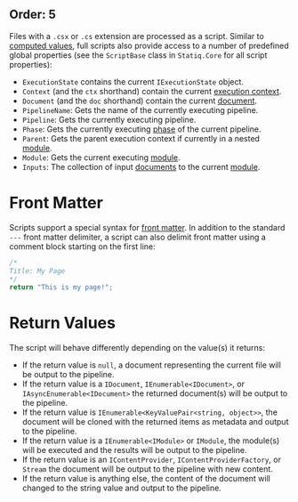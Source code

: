Order: 5
---
Files with a `.csx` or `.cs` extension are processed as a script. Similar to [computed values](xref:metadata-values#computed-values), full scripts also provide access to a number of predefined global properties (see the `ScriptBase` class in `Statiq.Core` for all script properties):

- `ExecutionState` contains the current `IExecutionState` object.
- `Context` (and the `ctx` shorthand) contain the current [execution context](xref:execution#execution-context).
- `Document` (and the `doc` shorthand) contain the current [document](xref:documents-and-metadata).
- `PipelineName`: Gets the name of the currently executing pipeline.
- `Pipeline`: Gets the currently executing pipeline.
- `Phase`: Gets the currently executing [phase](xref:pipelines-and-modules#phases) of the current pipeline.
- `Parent`: Gets the parent execution context if currently in a nested [module](xref:about-modules).
- `Module`: Gets the current executing [module](xref:about-modules).
- `Inputs`: The collection of input [documents](xref:documents-and-metadata) to the current [module](xref:about-modules).

# Front Matter

Scripts support a special syntax for [front matter](xref:front-matter). In addition to the standard `---` front matter delimiter, a script can also delimit front matter using a comment block starting on the first line:

```csharp
/*
Title: My Page
*/
return "This is my page!";
```

# Return Values

The script will behave differently depending on the value(s) it returns:

- If the return value is `null`, a document representing the current file will be output to the pipeline.
- If the return value is a `IDocument`, `IEnumerable<IDocument>`, or `IAsyncEnumerable<IDocument>` the returned document(s) will be output to the pipeline.
- If the return value is `IEnumerable<KeyValuePair<string, object>>`, the document will be cloned with the returned items as metadata and output to the pipeline.
- If the return value is a `IEnumerable<IModule>` or `IModule`, the module(s) will be executed and the results will be output to the pipeline.
- If the return value is an `IContentProvider`, `IContentProviderFactory`, or `Stream` the document will be output to the pipeline with new content.
- If the return value is anything else, the content of the document will changed to the string value and output to the pipeline.